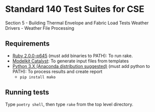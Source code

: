 # Standard 140 Test Suites for CSE

Section 5 - Building Thermal Envelope and Fabric Load Tests
Weather Drivers - Weather File Processing

## Requirements

- [Ruby 2.0.0-p645](https://dl.bintray.com/oneclick/rubyinstaller/rubyinstaller-2.0.0-p645.exe) (must add binaries to PATH): To run rake.
- [Modelkit Catalyst](https://bigladdersoftware.com/projects/modelkit/): To generate input files from templates
- [Python 3.X (Anaconda distribution suggested)](https://www.anaconda.com/distribution/) (must add python to PATH): To process results and create report
    - `pip install mako`

## Running tests

Type `poetry shell`, then
type `rake` from the top level directory.
